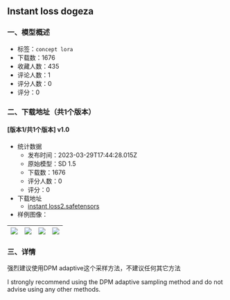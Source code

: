 ## Instant loss dogeza
### 一、模型概述

- 标签：`concept lora`
- 下载数：1676
- 收藏人数：435
- 评论人数：1
- 评分人数：0
- 评分：0

### 二、下载地址（共1个版本）

#### [版本1/共1个版本] v1.0

- 统计数据
  - 发布时间：2023-03-29T17:44:28.015Z
  - 原始模型：SD 1.5
  - 下载数：1676
  - 评分人数：0
  - 评分：0
- 下载地址
  - [instant loss2.safetensors](https://civitai.com/api/download/models/31445)
- 样例图像：

| <img src="https://image.civitai.com/xG1nkqKTMzGDvpLrqFT7WA/651310c8-1415-4747-51a2-98a250434e00/width=450/357736.jpeg" /> | <img src="https://image.civitai.com/xG1nkqKTMzGDvpLrqFT7WA/e2dd14ab-e53d-4fa6-99b8-64a57c280c00/width=450/357735.jpeg" /> | <img src="https://image.civitai.com/xG1nkqKTMzGDvpLrqFT7WA/1ad16daa-491b-476e-9bfb-d45e4f919800/width=450/357733.jpeg" /> | <img src="https://image.civitai.com/xG1nkqKTMzGDvpLrqFT7WA/6a408e08-c22c-44c4-c6a3-962056ffb400/width=450/357734.jpeg" /> |
| ---- | ---- | ---- | ---- |


### 三、详情
<p>强烈建议使用DPM adaptive这个采样方法，不建议任何其它方法</p><p>I strongly recommend using the DPM adaptive sampling method and do not advise using any other methods.</p>